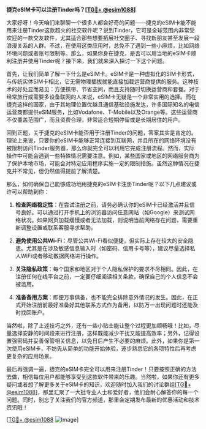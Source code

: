 **捷克eSIM卡可以注册Tinder吗？[[TG💪+ @esim1088](https://t.me/s/esim1088)]**

大家好呀！今天咱们来聊聊一个很多人都会好奇的问题——捷克的eSIM卡能不能用来注册Tinder这款超火的社交软件呢？说到Tinder，它可是全球范围内非常受欢迎的一款交友软件，尤其适合那些想要拓展社交圈子、寻找新朋友甚至发展一段浪漫关系的人群。不过，在使用这类应用时，总免不了遇到一些小麻烦，比如网络环境问题或者账号限制等。那么，如果你身在捷克，是否可以用当地的eSIM卡顺利注册并使用Tinder呢？接下来，我们就来深入探讨一下这个问题。

首先，让我们简单了解一下什么是eSIM卡。eSIM卡是一种虚拟化的SIM卡形式，与传统实体SIM卡相比，它无需物理插拔就能直接加载运营商提供的服务。这种技术的好处显而易见：方便携带、节省空间，而且支持随时切换运营商和套餐。对于经常旅行或需要多设备联网的人来说，eSIM卡无疑是一个非常实用的选择。而在捷克这样的国家，由于其地理位置优越且通信基础设施发达，许多国际知名的电信运营商都提供eSIM服务，比如Vodafone、T-Mobile以及Orange等。这些运营商不仅覆盖范围广，而且资费合理，非常适合短期停留或是长期居住的用户。

回到正题，关于捷克的eSIM卡能否用于注册Tinder的问题，答案其实是肯定的。理论上来说，只要你的eSIM卡能够正常连接到互联网，并且所在的网络环境没有被限制访问Tinder服务器，那么你就完全可以利用它完成注册流程。然而，实际操作中可能会遇到一些特殊情况需要注意。例如，某些国家或地区的网络服务商为了保护本地市场，可能会对特定应用程序实施一定的限制措施。虽然这种情况在捷克并不常见，但仍然值得提前了解清楚。

那么，如何确保自己能够成功地用捷克的eSIM卡注册Tinder呢？以下几点建议或许可以帮助到你：

1. **检查网络稳定性**：在尝试注册之前，请务必确认你的eSIM卡已经激活并且信号良好。可以通过打开手机上的浏览器访问任意网站（如Google）来测试网络状况。如果网页加载缓慢或者无法加载，则说明当前网络存在问题，需要重新调整设置或联系客服寻求帮助。

2. **避免使用公共Wi-Fi**：尽管公共Wi-Fi看似便捷，但实际上存在较大的安全隐患。尤其是在涉及敏感信息输入时（如密码、信用卡号等），建议尽量选择私人WiFi或者移动数据网络进行操作。

3. **关注隐私政策**：每个国家和地区对于个人隐私保护的要求不尽相同。因此，在注册任何在线平台之前，一定要仔细阅读相关条款，确保自己的个人信息不会被滥用。

4. **准备备用方案**：即便万事俱备，也不能完全排除意外情况的发生。因此，在正式开始注册前最好准备好其他联系方式作为备用，以防万一出现问题时还能及时找回账户。

当然啦，除了上述技巧之外，还有一些小贴士能让整个过程更加顺畅哦！比如，尽量选择安静的时间段来进行注册，这样既能减少干扰又能提高效率；另外，记得设置强密码并妥善保管相关信息，以免日后产生不必要的麻烦。此外，如果你是第一次使用eSIM卡，不妨先从简单的功能开始体验，逐步熟悉它的各项特性后再考虑更复杂的应用场景。

最后再强调一遍，捷克的eSIM卡完全可以用来注册Tinder！只要按照正确的方法去做，相信每位用户都能够享受到这款软件带来的乐趣。当然啦，如果你还有更多疑问或者想了解更多关于eSIM卡的知识，欢迎随时加入我们的讨论群组[[TG💪+ @esim1088](https://t.me/s/esim1088)]，那里汇聚了一大批专业人士和爱好者，他们会耐心解答你的每一个问题。同时，别忘了关注我们的官方频道，那里会定期发布最新的优惠活动和技术资讯哦！

[[TG💪+ @esim1088](https://t.me/s/esim1088) ![Image](https://i.postimg.cc/4NQfJmqS/Snipaste-2025-05-13-00-14-12.png)]